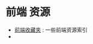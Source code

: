 # 前端 资源 
*  [前端收藏夹](http://collect.w3ctrain.com/?hmsr=toutiao.io&utm_medium=toutiao.io&utm_source=toutiao.io) : 一些前端资源索引
*  
 